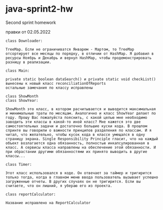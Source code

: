 # java-sprint2-hw

Second sprint homework

правки от 02.05.2022

	class Downloader:

	TreeMap. Если не ограничиватся Январем - Мартом, то TreeMap отсортирует все месяцы по порядку, в отличии от HashMap. Я добавил в ресурсы Ноябрь и Декабрь и вернул HashMap, чтобы продемонстрировать разницу в реализации. 

	class Main:

	private static boolean dataSearch() и private static void checkList() вынесены к новый класс reconciliationOfReports
	остальные замечания по классу исправлены

	class ShowMonth
	class ShowYear:

	ShowMonth это класс, в котором расчитывается и выводится максимальная и минимальные траты по месяцам. Аналогично и класс ShowYear делает по году. Прошу Вас пожалуйста пояснить, с какой целью мне необходимо заводить эти классы в какой-то иной класс? Мне кажется это две самостоятельных задачи и достаточно большие куски кода. В прошлом спринте вы говорили о важности принципов разделения по классам. И я читал, что желательно, чтобы кусок кода в классе умещался в одну страницу экрана. Single Responsibility Principle гласит, что на каждый объект возлагается одна обязанность, полностью инкапсулированная в класс. А сервисы класса направлены на обеспечение этой обязанности. И при обрастании другими обязанностями их принято выводить в другие классы...
	
	class Timer:

	Этот класс использовался в коде. Он отвечает за таймер и тригирится только тогда, когда в главном меню ввода пользователь вызывает успешно загруженные отчеты. В других случаях он не тригирится. Если вы считаете, что он лишний, я убераю его из проекта.

	class reportCalculator:
	
	Название исправлено на ReportCalculator
